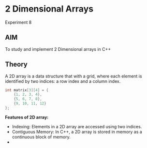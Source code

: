 # 2 Dimensional Arrays
Experiment 8


## AIM
To study and implement 2 Dimensional arrays in C++

## Theory
A 2D array is a data structure that with a grid, where each element is identified by two indices: a row index and a column index.  

```cpp
int matrix[3][4] = {
    {1, 2, 3, 4},
    {5, 6, 7, 8},
    {9, 10, 11, 12}
};
```

**Features of 2D array:**  


- Indexing: Elements in a 2D array are accessed using two indices.
- Contiguous Memory: In C++, a 2D array is stored in memory as a continuous block of memory.
- 

